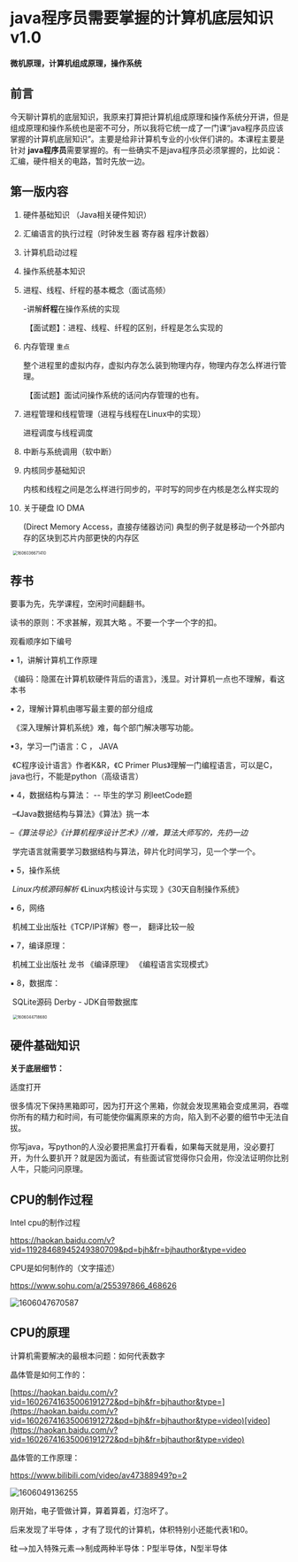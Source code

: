 ### 

# java程序员需要掌握的计算机底层知识v1.0

**微机原理，计算机组成原理，操作系统**

## 前言

今天聊计算机的底层知识，我原来打算把计算机组成原理和操作系统分开讲，但是组成原理和操作系统也是密不可分，所以我将它统一成了一门课“java程序员应该掌握的计算机底层知识”。主要是给非计算机专业的小伙伴们讲的。本课程主要是针对  **java程序员**需要掌握的。有一些确实不是java程序员必须掌握的，比如说：汇编，硬件相关的电路，暂时先放一边。

## 第一版内容

1. 硬件基础知识 （Java相关硬件知识）

2. 汇编语言的执行过程（时钟发生器 寄存器 程序计数器）

3. 计算机启动过程

4. 操作系统基本知识

5. 进程、线程、纤程的基本概念（面试高频）

   -讲解**纤程**在操作系统的实现

   ​	【面试题】：进程、线程、纤程的区别，纤程是怎么实现的

6. 内存管理 `重点`

   ​	整个进程里的虚拟内存，虚拟内存怎么装到物理内存，物理内存怎么样进行管理。

   ​	【面试题】面试问操作系统的话问内存管理的也有。

7. 进程管理和线程管理（进程与线程在Linux中的实现）

   进程调度与线程调度

8. 中断与系统调用（软中断）

9. 内核同步基础知识

   内核和线程之间是怎么样进行同步的，平时写的同步在内核是怎么样实现的

10. 关于硬盘 IO DMA

     (Direct Memory Access，直接存储器访问)  典型的例子就是移动一个外部内存的区块到芯片内部更快的内存区 

<img src="D:\Z_lhy\STUDY\java程序员应知底层\img\1606036671410.png" alt="1606036671410" style="zoom:50%;margin-left:10px" />



## 荐书

要事为先，先学课程，空闲时间翻翻书。

 读书的原则：不求甚解，观其大略 。不要一个字一个字的扣。

观看顺序如下编号

 ▪ 1，讲解计算机工作原理

​		《编码：隐匿在计算机软硬件背后的语言》，浅显。对计算机一点也不理解，看这本书			

▪ 2，理解计算机由哪写最主要的部分组成

​		《深入理解计算机系统》难，每个部门解决哪写功能。

▪3，学习一门语言：C  ， JAVA 

​	 《C程序设计语言》作者K&R，《C Primer Plus》理解一门编程语言，可以是C，java也行，不能是python（高级语言）

▪ 4，数据结构与算法： -- 毕生的学习 刷leetCode题

​		–《Java数据结构与算法》《算法》挑一本

​		*–《算法导论》《计算机程序设计艺术》//难，算法大师写的，先扔一边*

​		学完语言就需要学习数据结构与算法，碎片化时间学习，见一个学一个。

▪ 5，操作系统

​		*Linux内核源码解析*  《Linux内核设计与实现 》《30天自制操作系统》

▪ 6，网络

​		机械工业出版社《TCP/IP详解》卷一， 翻译比较一般

▪ 7，编译原理：

​		机械工业出版社 龙书 《编译原理》 《编程语言实现模式》

▪ 8，数据库：

​		SQLite源码 Derby - JDK自带数据库

<img src="C:\Users\lihaoyang6\AppData\Roaming\Typora\typora-user-images\1606044718680.png" alt="1606044718680" style="zoom:50%;margin-left:10px" />

## 硬件基础知识

**关于底层细节：**

适度打开

很多情况下保持黑箱即可，因为打开这个黑箱，你就会发现黑箱会变成黑洞，吞噬你所有的精力和时间，有可能使你偏离原来的方向，陷入到不必要的细节中无法自拔。

你写java，写python的人没必要把黑盒打开看看，如果每天就是用，没必要打开，为什么要扒开？就是因为面试，有些面试官觉得你只会用，你没法证明你比别人牛，只能问问原理。



## CPU的制作过程

 Intel cpu的制作过程 

 https://haokan.baidu.com/v?vid=11928468945249380709&pd=bjh&fr=bjhauthor&type=video 

 CPU是如何制作的（文字描述） 

 https://www.sohu.com/a/255397866_468626 

![1606047670587](D:\Z_lhy\STUDY\java程序员应知底层\img\1606047670587.png)



## CPU的原理

计算机需要解决的最根本问题：如何代表数字

晶体管是如何工作的：

[https://haokan.baidu.com/v?vid=16026741635006191272&pd=bjh&fr=bjhauthor&type=](https://haokan.baidu.com/v?vid=16026741635006191272&pd=bjh&fr=bjhauthor&type=video)[video](https://haokan.baidu.com/v?vid=16026741635006191272&pd=bjh&fr=bjhauthor&type=video)

晶体管的工作原理：

https://www.bilibili.com/video/av47388949?p=2

![1606049136255](D:\Z_lhy\STUDY\java程序员应知底层\img\1606049136255.png)

刚开始，电子管做计算，算着算着，灯泡坏了。

后来发现了半导体 ，才有了现代的计算机，体积特别小还能代表1和0。

硅-->加入特殊元素-->制成两种半导体：P型半导体，N型半导体

